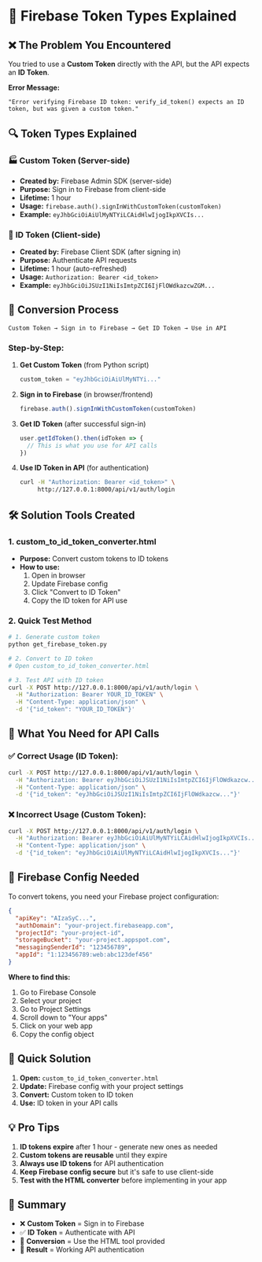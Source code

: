 # 🔑 Firebase Token Types Explained

## ❌ **The Problem You Encountered**

You tried to use a **Custom Token** directly with the API, but the API expects an **ID Token**.

**Error Message:**
```
"Error verifying Firebase ID token: verify_id_token() expects an ID token, but was given a custom token."
```

## 🔍 **Token Types Explained**

### 🏭 **Custom Token** (Server-side)
- **Created by:** Firebase Admin SDK (server-side)
- **Purpose:** Sign in to Firebase from client-side
- **Lifetime:** 1 hour
- **Usage:** `firebase.auth().signInWithCustomToken(customToken)`
- **Example:** `eyJhbGciOiAiUlMyNTYiLCAidHlwIjogIkpXVCIs...`

### 🎫 **ID Token** (Client-side)
- **Created by:** Firebase Client SDK (after signing in)
- **Purpose:** Authenticate API requests
- **Lifetime:** 1 hour (auto-refreshed)
- **Usage:** `Authorization: Bearer <id_token>`
- **Example:** `eyJhbGciOiJSUzI1NiIsImtpZCI6IjFlOWdkazcwZGM...`

## 🔄 **Conversion Process**

```
Custom Token → Sign in to Firebase → Get ID Token → Use in API
```

### Step-by-Step:

1. **Get Custom Token** (from Python script)
   ```python
   custom_token = "eyJhbGciOiAiUlMyNTYi..."
   ```

2. **Sign in to Firebase** (in browser/frontend)
   ```javascript
   firebase.auth().signInWithCustomToken(customToken)
   ```

3. **Get ID Token** (after successful sign-in)
   ```javascript
   user.getIdToken().then(idToken => {
     // This is what you use for API calls
   })
   ```

4. **Use ID Token in API** (for authentication)
   ```bash
   curl -H "Authorization: Bearer <id_token>" \
        http://127.0.0.1:8000/api/v1/auth/login
   ```

## 🛠️ **Solution Tools Created**

### 1. **custom_to_id_token_converter.html**
- **Purpose:** Convert custom tokens to ID tokens
- **How to use:**
  1. Open in browser
  2. Update Firebase config
  3. Click "Convert to ID Token"
  4. Copy the ID token for API use

### 2. **Quick Test Method**
```bash
# 1. Generate custom token
python get_firebase_token.py

# 2. Convert to ID token
# Open custom_to_id_token_converter.html

# 3. Test API with ID token
curl -X POST http://127.0.0.1:8000/api/v1/auth/login \
  -H "Authorization: Bearer YOUR_ID_TOKEN" \
  -H "Content-Type: application/json" \
  -d '{"id_token": "YOUR_ID_TOKEN"}'
```

## 🎯 **What You Need for API Calls**

### ✅ **Correct Usage (ID Token):**
```bash
curl -X POST http://127.0.0.1:8000/api/v1/auth/login \
  -H "Authorization: Bearer eyJhbGciOiJSUzI1NiIsImtpZCI6IjFlOWdkazcw..." \
  -H "Content-Type: application/json" \
  -d '{"id_token": "eyJhbGciOiJSUzI1NiIsImtpZCI6IjFlOWdkazcw..."}'
```

### ❌ **Incorrect Usage (Custom Token):**
```bash
curl -X POST http://127.0.0.1:8000/api/v1/auth/login \
  -H "Authorization: Bearer eyJhbGciOiAiUlMyNTYiLCAidHlwIjogIkpXVCIs..." \
  -H "Content-Type: application/json" \
  -d '{"id_token": "eyJhbGciOiAiUlMyNTYiLCAidHlwIjogIkpXVCIs..."}'
```

## 🔧 **Firebase Config Needed**

To convert tokens, you need your Firebase project configuration:

```json
{
  "apiKey": "AIzaSyC...",
  "authDomain": "your-project.firebaseapp.com",
  "projectId": "your-project-id",
  "storageBucket": "your-project.appspot.com",
  "messagingSenderId": "123456789",
  "appId": "1:123456789:web:abc123def456"
}
```

**Where to find this:**
1. Go to Firebase Console
2. Select your project
3. Go to Project Settings
4. Scroll down to "Your apps"
5. Click on your web app
6. Copy the config object

## 🚀 **Quick Solution**

1. **Open:** `custom_to_id_token_converter.html`
2. **Update:** Firebase config with your project settings
3. **Convert:** Custom token to ID token
4. **Use:** ID token in your API calls

## 💡 **Pro Tips**

1. **ID tokens expire** after 1 hour - generate new ones as needed
2. **Custom tokens are reusable** until they expire
3. **Always use ID tokens** for API authentication
4. **Keep Firebase config secure** but it's safe to use client-side
5. **Test with the HTML converter** before implementing in your app

## 🎉 **Summary**

- ❌ **Custom Token** = Sign in to Firebase
- ✅ **ID Token** = Authenticate with API
- 🔄 **Conversion** = Use the HTML tool provided
- 🎯 **Result** = Working API authentication
